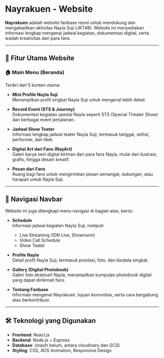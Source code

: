 # Nayrakuen - Website

**Nayrakuen** adalah website fanbase resmi untuk mendukung dan mengabadikan aktivitas Nayla Suji (JKT48). Website ini menyediakan informasi lengkap mengenai jadwal kegiatan, dokumentasi digital, serta wadah kreativitas dari para fans.

---

## 🚀 Fitur Utama Website

### 🏠 **Main Menu (Beranda)**
Terdiri dari 5 konten utama:
- **Mini Profile Nayla Suji**  
  Menampilkan profil singkat Nayla Suji untuk mengenal lebih dekat.
  
- **Record Event (STS & Journey)**  
  Dokumentasi kegiatan spesial Nayla seperti STS (Special Theater Show) dan berbagai event perjalanan.
  
- **Jadwal Show Teater**  
  Informasi lengkap jadwal teater Nayla Suji, termasuk tanggal, setlist, performer, dan tiket.

- **Digital Art dari Fans (NayArt)**  
  Galeri karya seni digital kiriman dari para fans Nayla, mulai dari ilustrasi, grafis, hingga desain kreatif.

- **Pesan dari Fans**  
  Ruang bagi fans untuk mengirimkan pesan semangat, dukungan, atau harapan untuk Nayla Suji.

---

## 📑 **Navigasi Navbar**

Website ini juga dilengkapi menu navigasi di bagian atas, berisi:

- **Schedule**  
  Informasi jadwal kegiatan Nayla Suji, meliputi:
  - Live Streaming (IDN Live, Showroom)
  - Video Call Schedule
  - Show Teater

- **Profile Nayla**  
  Detail profil Nayla Suji, termasuk prestasi, foto, dan biodata singkat.

- **Gallery (Digital Photobook)**  
  Galeri foto eksklusif Nayla, menampilkan kumpulan photobook digital yang dapat dinikmati fans.

- **Tentang Fanbase**  
  Informasi mengenai Nayrakuen, tujuan komunitas, serta cara bergabung atau berkontribusi.

---

## 🛠️ **Teknologi yang Digunakan**
- **Frontend**: React.js  
- **Backend**: Node.js + Express  
- **Database**: (masih belum, antara cloudinary dan GCS)  
- **Styling**: CSS, AOS Animation, Responsive Design  
